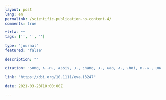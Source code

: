 ```yaml
---
layout: post
lang: en
permalink: /scientific-publication-no-content-4/
comments: true

title: ""
tags: ['', '', '']

type: "journal"
featured: "false"

description: ""

citation: "Song, X.-H., Assis, J., Zhang, J., Gao, X., Choi, H.-G., Duan, D.-L., et al. (2021). Climate-induced range shifts shaped the present and threaten the future genetic variability of a marine brown alga in the Northwest Pacific. Evolutionary Applications."

link: "https://doi.org/10.1111/eva.13247"

date: 2021-03-23T10:00:00Z

---
```

